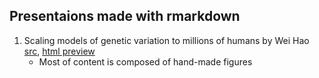 ## Presentaions made with rmarkdown

1. Scaling models of genetic variation to millions of humans by Wei Hao [src](https://github.com/whao89/presentations/tree/master/20161014-PICSciE), [html preview](https://htmlpreview.github.io/?https://github.com/whao89/presentations/blob/master/20161014-PICSciE/terastructure.html#/1)
    * Most of content is composed of hand-made figures
